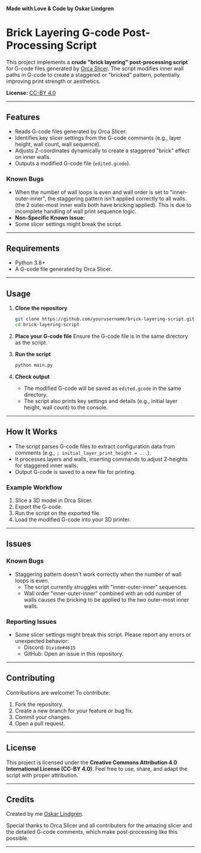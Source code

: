 #### Made with Love & Code by Oskar Lindgren

# Brick Layering G-code Post-Processing Script

This project implements a **crude "brick layering" post-processing script** for G-code files generated by [Orca Slicer](https://github.com/OrcaSlicer/OrcaSlicer). The script modifies inner wall paths in G-code to create a staggered or "bricked" pattern, potentially improving print strength or aesthetics. 

**License:** [CC-BY 4.0](https://creativecommons.org/licenses/by/4.0/)

---

## **Features**
- Reads G-code files generated by Orca Slicer.
- Identifies key slicer settings from the G-code comments (e.g., layer height, wall count, wall sequence).
- Adjusts Z-coordinates dynamically to create a staggered "brick" effect on inner walls.
- Outputs a modified G-code file (`edited.gcode`).

### **Known Bugs**
- When the number of wall loops is even and wall order is set to "inner-outer-inner", the staggering pattern isn't applied correctly to all walls. (the 2 outer-most inner walls both have bricking applied). This is due to incomplete handling of wall print sequence logic.
- **Non-Specific Known Issue:**
- Some slicer settings might break the script.
---

## **Requirements**
- Python 3.8+
- A G-code file generated by Orca Slicer.

---

## **Usage**

1. **Clone the repository**
   ```bash
   git clone https://github.com/yourusername/brick-layering-script.git
   cd brick-layering-script
   ```

2. **Place your G-code file**
   Ensure the G-code file is in the same directory as the script.

3. **Run the script**
   ```bash
   python main.py
   ```

4. **Check output**
   - The modified G-code will be saved as `edited.gcode` in the same directory.
   - The script also prints key settings and details (e.g., initial layer height, wall count) to the console.

---

## **How It Works**
- The script parses G-code files to extract configuration data from comments (e.g., `; initial_layer_print_height = ...`).
- It processes layers and walls, inserting commands to adjust Z-heights for staggered inner walls.
- Output G-code is saved to a new file for printing.

### Example Workflow
1. Slice a 3D model in Orca Slicer.
2. Export the G-code.
3. Run the script on the exported file.
4. Load the modified G-code into your 3D printer.

---

## **Issues**
### Known Bugs
- Staggering pattern doesn't work correctly when the number of wall loops is even.
  - The script currently struggles with "inner-outer-inner" sequences.
  - Wall order "inner-outer-inner" combined with an odd number of walls causes the bricking to be applied to the two outer-most inner walls.

### Reporting Issues
- Some slicer settings might break this script. Please report any errors or unexpected behavior:
  - Discord: `Divide#4615`
  - GitHub: Open an issue in this repository.

---

## **Contributing**
Contributions are welcome! To contribute:
1. Fork the repository.
2. Create a new branch for your feature or bug fix.
3. Commit your changes.
4. Open a pull request.

---

## **License**
This project is licensed under the **Creative Commons Attribution 4.0 International License (CC-BY 4.0)**. Feel free to use, share, and adapt the script with proper attribution.

---

## **Credits**
Created by me [Oskar Lindgren](https://github.com/OskarLindgren).

Special thanks to Orca Slicer and all contributers for the amazing slicer and the detailed G-code comments, which make post-processing like this possible.

---

